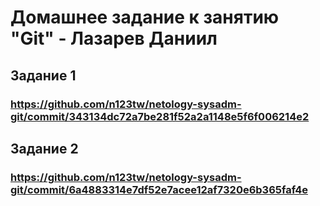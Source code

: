 # Домашнее задание к занятию "Git" - Лазарев Даниил
## Задание 1
### https://github.com/n123tw/netology-sysadm-git/commit/343134dc72a7be281f52a2a1148e5f6f006214e2
## Задание 2
### https://github.com/n123tw/netology-sysadm-git/commit/6a4883314e7df52e7acee12af7320e6b365faf4e
